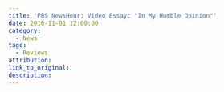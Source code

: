 ```yaml
---
title: 'PBS NewsHour: Video Essay: "In My Humble Opinion"'
date: 2016-11-01 12:00:00
category:
  - News
tags:
  - Reviews
attribution:
link_to_original:
description:
---
```

